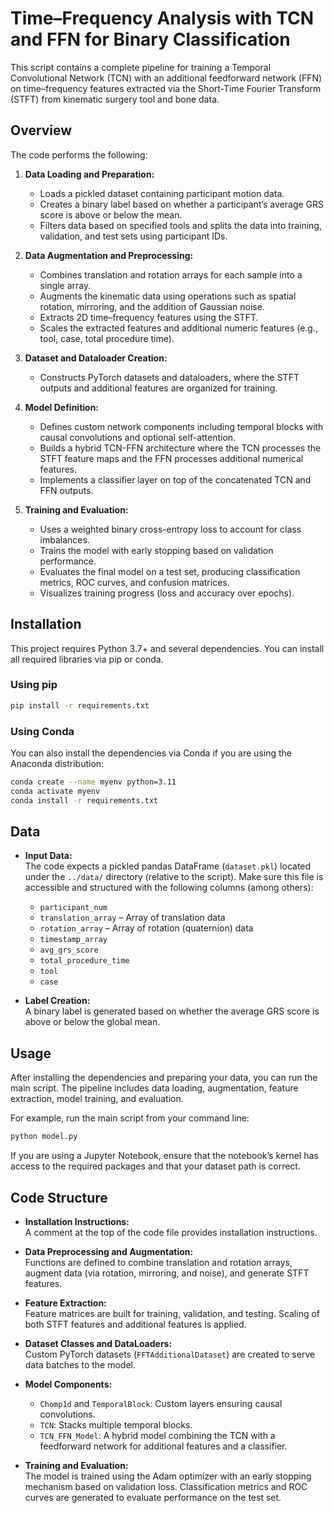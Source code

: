 
# Time–Frequency Analysis with TCN and FFN for Binary Classification

This script contains a complete pipeline for training a Temporal Convolutional Network (TCN) with an additional feedforward network (FFN) on time–frequency features extracted via the Short-Time Fourier Transform (STFT) from kinematic surgery tool and bone data. 

## Overview

The code performs the following:

1. **Data Loading and Preparation:**
   - Loads a pickled dataset containing participant motion data.
   - Creates a binary label based on whether a participant’s average GRS score is above or below the mean.
   - Filters data based on specified tools and splits the data into training, validation, and test sets using participant IDs.
  
2. **Data Augmentation and Preprocessing:**
   - Combines translation and rotation arrays for each sample into a single array.
   - Augments the kinematic data using operations such as spatial rotation, mirroring, and the addition of Gaussian noise.
   - Extracts 2D time–frequency features using the STFT.
   - Scales the extracted features and additional numeric features (e.g., tool, case, total procedure time).

3. **Dataset and Dataloader Creation:**
   - Constructs PyTorch datasets and dataloaders, where the STFT outputs and additional features are organized for training.

4. **Model Definition:**
   - Defines custom network components including temporal blocks with causal convolutions and optional self-attention.
   - Builds a hybrid TCN-FFN architecture where the TCN processes the STFT feature maps and the FFN processes additional numerical features.
   - Implements a classifier layer on top of the concatenated TCN and FFN outputs.

5. **Training and Evaluation:**
   - Uses a weighted binary cross-entropy loss to account for class imbalances.
   - Trains the model with early stopping based on validation performance.
   - Evaluates the final model on a test set, producing classification metrics, ROC curves, and confusion matrices.
   - Visualizes training progress (loss and accuracy over epochs).

## Installation

This project requires Python 3.7+ and several dependencies. You can install all required libraries via pip or conda.

### Using pip

```bash
pip install -r requirements.txt
```


### Using Conda

You can also install the dependencies via Conda if you are using the Anaconda distribution:

```bash
conda create --name myenv python=3.11
conda activate myenv
conda install -r requirements.txt

```

## Data

- **Input Data:**  
  The code expects a pickled pandas DataFrame (`dataset.pkl`) located under the `../data/` directory (relative to the script). Make sure this file is accessible and structured with the following columns (among others):

  - `participant_num`
  - `translation_array` – Array of translation data
  - `rotation_array` – Array of rotation (quaternion) data
  - `timestamp_array`
  - `avg_grs_score`
  - `total_procedure_time`
  - `tool`
  - `case`

- **Label Creation:**  
  A binary label is generated based on whether the average GRS score is above or below the global mean.

## Usage

After installing the dependencies and preparing your data, you can run the main script. The pipeline includes data loading, augmentation, feature extraction, model training, and evaluation.

For example, run the main script from your command line:

```bash
python model.py
```

If you are using a Jupyter Notebook, ensure that the notebook’s kernel has access to the required packages and that your dataset path is correct.

## Code Structure

- **Installation Instructions:**  
  A comment at the top of the code file provides installation instructions.

- **Data Preprocessing and Augmentation:**  
  Functions are defined to combine translation and rotation arrays, augment data (via rotation, mirroring, and noise), and generate STFT features.

- **Feature Extraction:**  
  Feature matrices are built for training, validation, and testing. Scaling of both STFT features and additional features is applied.

- **Dataset Classes and DataLoaders:**  
  Custom PyTorch datasets (`FFTAdditionalDataset`) are created to serve data batches to the model.

- **Model Components:**  
  - `Chomp1d` and `TemporalBlock`: Custom layers ensuring causal convolutions.
  - `TCN`: Stacks multiple temporal blocks.
  - `TCN_FFN_Model`: A hybrid model combining the TCN with a feedforward network for additional features and a classifier.

- **Training and Evaluation:**  
  The model is trained using the Adam optimizer with an early stopping mechanism based on validation loss. Classification metrics and ROC curves are generated to evaluate performance on the test set.

